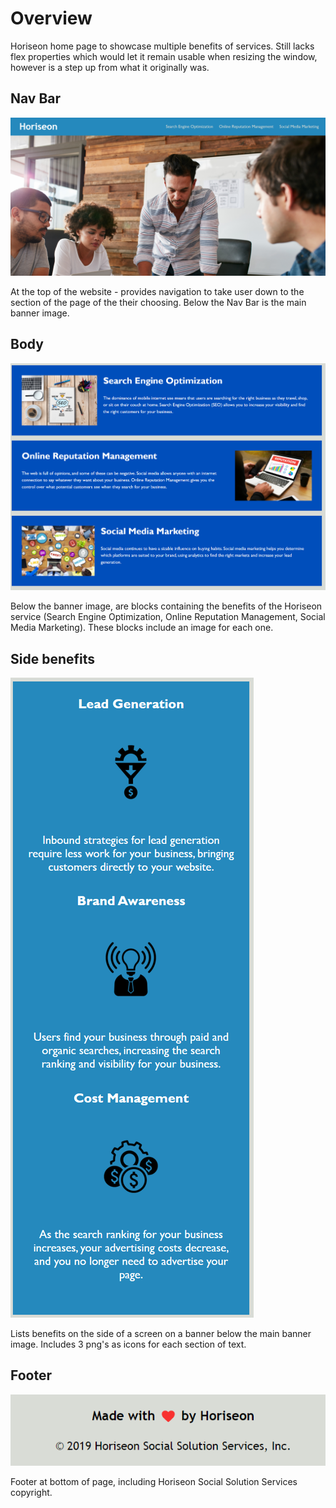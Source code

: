 # Overview

Horiseon home page to showcase multiple benefits of services. Still lacks flex properties which would let it remain usable when resizing the window, however is a step up from what it originally was.

## Nav Bar

![NavBar](/Develop/assets/images/NavBar.png)

At the top of the website - provides navigation to take user down to the section of the page of the their choosing. Below the Nav Bar is the main banner image.

## Body

![blocks](/Develop/assets/images/blocks.png)

Below the banner image, are blocks containing the benefits of the Horiseon service (Search Engine Optimization, Online Reputation Management, Social Media Marketing). These blocks include an image for each one.

## Side benefits

![SideBenefits](/Develop/assets/images/side-benefits.png)

Lists benefits on the side of a screen on a banner below the main banner image. Includes 3 png's as icons for each section of text.

## Footer

![SideBenefits](/Develop/assets/images/footer.png)

Footer at bottom of page, including Horiseon Social Solution Services copyright.

